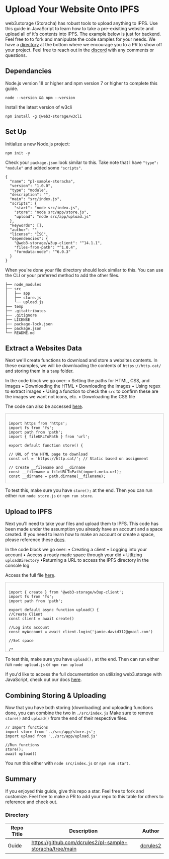 # Upload Your Website Onto IPFS

web3.storage (Storacha) has robust tools to upload anything to IPFS. Use this guide in JavaScript to learn how to take a pre-exisiting website and upload all of it's contents into IPFS. The example below is just for backend. Feel free to to fork and manipulate the code samples for your needs. We have a [directory](https://github.com/dcrules2/pl-sample-storacha/blob/main/README.md#directory) at the bottom where we encourage you to a PR to show off your project. Feel free to reach out in the [discord](https://discord.com/invite/KKucsCpZmY) with any comments or questions. 

## Dependancies

Node.js version 18 or higher and npm version 7 or higher to complete this guide. 

```node --version && npm --version```

Install the latest version of w3cli

 ```npm install -g @web3-storage/w3cli```

 ## Set Up

Initialize a new Node.js project:

```npm init -y```

Check your `package.json` look similar to this. Take note that I have `"type": "module"` and added some `"scripts"`.

```
{
  "name": "pl-sample-storacha",
  "version": "1.0.0",
  "type": "module",
  "description": "",
  "main": "src/index.js",
  "scripts": {    
    "start": "node src/index.js",
    "store": "node src/app/store.js",
    "upload": "node src/app/upload.js"
  },
  "keywords": [],
  "author": "",
  "license": "ISC",
  "dependencies": {
    "@web3-storage/w3up-client": "^14.1.1",
    "files-from-path": "^1.0.4",
    "formdata-node": "^6.0.3"
  }
}
```

When you're done your file directory should look similar to this. You can use the CLI or your preferred method to add the other files.

```
├── node_modules
├── src
│   ├── app
│   ├── store.js
│   └── upload.js
├── temp
├── .gitattributes
├── .gitignore
├── LICENSE
├── package-lock.json
├── package.json
└── README.md
```

## Extract a Websites Data

Next we'll create functions to download and store a websites contents. In these examples, we will be downloading the contents of `https://http.cat/` and storing them in a `temp` folder. 

In the code block we go over:
• Setting the paths for HTML, CSS, and Images
• Downloading the HTML
• Downloading the Images
  • Using regex to extract images
  • Using a function to check the `src` to confirm these are the images we want not icons, etc.
• Downloading the CSS file

The code can also be accessed [here](https://github.com/dcrules2/pl-sample-storacha/blob/main/src/app/store.js).

<summary style="height: 200px; overflow: auto; border: 1px solid #ccc; padding: 10px;">
 
```
import https from 'https';
import fs from 'fs';
import path from 'path';
import { fileURLToPath } from 'url';

export default function store() {

// URL of the HTML page to download
const url = 'https://http.cat/'; // Static based on assignment

// Create __filename and __dirname
const __filename = fileURLToPath(import.meta.url);
const __dirname = path.dirname(__filename);

// Path where the HTML, Images, and CSS files will be saved
const filePath = path.join(__dirname, '../temp/html01.html');
const imagesDir = path.join(__dirname, '../temp/images');
const cssDir = path.join(__dirname, '../temp/css');

// Create the directory if it doesn't exist
fs.mkdir(path.dirname(filePath), { recursive: true }, (err) => {
    if (err) {
        return console.error(`Failed to create directory: ${err.message}`);
    }

    // Download the HTML page
    https.get(url, (response) => {
        if (response.statusCode !== 200) {
            return console.error(`Failed to get '${url}' (${response.statusCode})`);
        }

        // Save the response to a file
        const file = fs.createWriteStream(filePath);
        response.pipe(file);

        file.on('finish', () => {
            file.close();
            console.log('Download completed!');
        });
    }).on('error', (err) => {
        console.error(`Error during HTTP request: ${err.message}`);
    });
});

// Function to download an image
function downloadImage(imageUrl, savePath) {
    https.get(imageUrl, (response) => {
        if (response.statusCode !== 200) {
            return console.error(`Failed to get '${imageUrl}' (${response.statusCode})`);
        }

        // Save the image
        const file = fs.createWriteStream(savePath);
        response.pipe(file);

        file.on('finish', () => {
            file.close();
            console.log(`Downloaded ${imageUrl}`);
        });
    }).on('error', (err) => {
        console.error(`Error during HTTP request: ${err.message}`);
    });
}

// Function to download HTML page and extract images using regex
function downloadImagesFromHtml(url) {
    https.get(url, (response) => {
        if (response.statusCode !== 200) {
            return console.error(`Failed to get '${url}' (${response.statusCode})`);
        }

        let html = '';

        // Accumulate the HTML data
        response.on('data', (chunk) => {
            html += chunk;
        });

        // Process the HTML once fully received
        response.on('end', () => {
            // Regex pattern to match image src attributes
            const imgRegex = /<img[^>]+src=["']([^"']+)["']/gi;
            let match;

            // Ensure the directory exists
            fs.mkdir(imagesDir, { recursive: true }, (err) => {
                if (err) {
                    return console.error(`Failed to create directory: ${err.message}`);
                }

                // Iterate over matched image src attributes and download images
                while ((match = imgRegex.exec(html)) !== null) {
                    const imageUrl = new URL(match[1], url).href;
                    if (imageUrl.startsWith('https://http.cat/images/')) {
                        const imageName = path.basename(imageUrl);
                        const savePath = path.join(imagesDir, imageName);
                        downloadImage(imageUrl, savePath);
                    }
                }
            });
        });
    }).on('error', (err) => {
        console.error(`Error during HTTP request: ${err.message}`);
    });
}

// Start the process for downloading Images
downloadImagesFromHtml(url);

// Function to download a CSS file
function downloadCss(cssUrl, savePath) {
    https.get(cssUrl, (response) => {
        if (response.statusCode !== 200) {
            return console.error(`Failed to get '${cssUrl}' (${response.statusCode})`);
        }

        // Save the CSS file
        const file = fs.createWriteStream(savePath);
        response.pipe(file);

        file.on('finish', () => {
            file.close();
            console.log(`Downloaded ${cssUrl}`);
        });
    }).on('error', (err) => {
        console.error(`Error during HTTP request: ${err.message}`);
    });
}

// Function to download HTML page and extract CSS links using regex
function downloadCssFromHtml(url) {
    https.get(url, (response) => {
        if (response.statusCode !== 200) {
            return console.error(`Failed to get '${url}' (${response.statusCode})`);
        }

        let html = '';

        // Accumulate the HTML data
        response.on('data', (chunk) => {
            html += chunk;
        });

        // Process the HTML once fully received
        response.on('end', () => {
            // Regex pattern to match CSS link tags
            const cssRegex = /<link[^>]+rel=["']stylesheet["'][^>]+href=["']([^"']+)["']/gi;
            let match;

            // Ensure the directory exists
            fs.mkdir(cssDir, { recursive: true }, (err) => {
                if (err) {
                    return console.error(`Failed to create directory: ${err.message}`);
                }

                // Iterate over matched CSS link tags and download CSS files
                while ((match = cssRegex.exec(html)) !== null) {
                    const cssUrl = new URL(match[1], url).href;
                    const cssName = path.basename(cssUrl);
                    const savePath = path.join(cssDir, cssName);
                    downloadCss(cssUrl, savePath);
                }
            });
        });
    }).on('error', (err) => {
        console.error(`Error during HTTP request: ${err.message}`);
    });
}

// Start the process to download the CSS file
downloadCssFromHtml(url);

}
```
</summary>

To test this, make sure you have `store();` at the end. Then you can run either run `node store.js` or `npm run store`.

## Upload to IPFS

Next you'll need to take your files and upload them to IPFS. This code has been made under the assumption you already have an account and a space created. If you need to learn how to make an account or create a space, please reference these [docs](https://web3.storage/docs/quickstart/).

In the code block we go over:
• Creating a client
• Logging into your account
• Access a ready made space through your did
• Utlizing `uploadDirectory`
•Returning a URL to access the IPFS directory in the console log

Access the full file [here](https://github.com/dcrules2/pl-sample-storacha/blob/main/src/app/upload.js).

<summary style="height: 200px; overflow: auto; border: 1px solid #ccc; padding: 10px;">
 
```
import { create } from '@web3-storage/w3up-client';
import fs from 'fs';
import path from 'path';

export default async function upload() {
//Create Client
const client = await create()

//Log into account
const myAccount = await client.login('jamie.david312@gmail.com')

//Set space

/*
Docs were unclear how to call a space already created. 
The docs just show how to create a new space.
Also unclear how to pass the did of a space already created.
*/

const space = await client.currentSpace("Documents")

await myAccount.provision(space.did(z6Mkvj74ZNo32vnQ6c1PohDQ3xkMgqDq7hu756KtBZ1BnyCG))
//running into a error here regarding space.did as undefined
await client.setCurrentSpace(space.did(z6Mkvj74ZNo32vnQ6c1PohDQ3xkMgqDq7hu756KtBZ1BnyCG))

/*
Unclear about dependancies. I got an error with `File`.

Likely need a function to cyle through all the files in ../src/temp
to get them ready to be uploaded a directory vs blob/single file
but I also need a way to test this before I write it all out to catch errors
*/

//Upload downloaded files; just the sample from the docs lightly edited

const files = [
    new File(['../src/temp/html01.html'], 'html01.html'),
    new File(['../src/temp/css/'], 'css/style1.css'),
    new File(['../src/temp/images/100.jpg'], 'images/100.jpg')
  ]
  
const directoryCid = await client.uploadDirectory(files);
//Returning a link to access the newly uploaded files
console.log(`Uploaded directory with CID: https://${directoryCid}.ipfs.w3s.link`)

}
```

</summary>

To test this, make sure you have `upload();` at the end. Then  can run either run `node upload.js` or `npm run upload`

If you'd like to access the full documentation on utilizing web3.storage with JavaScript, check out our docs [here](https://web3.storage/docs/w3up-client/).

## Combining Storing & Uploading

Now that you have both storing (downloading) and uploading functions done, you can combine the two in `./src/index.js`
Make sure to remove `store()` and `upload()` from the end of their respective files.

```
// Import functions
import store from '../src/app/store.js';
import upload from '../src/app/upload.js'

//Run functions
store();
await upload()

```

You run this either with `node src/index.js` or `npm run start`.

## Summary
If you enjoyed this guide, give this repo a star. Feel free to fork and customize. Feel free to make a PR to add your repo to this table for others to reference and check out.

### Directory
| Repo Title | Description | Author |
| --------------- | --------------- | --------------- |
| Guide  | https://github.com/dcrules2/pl-sample-storacha/tree/main   | [dcrules2](https://github.com/dcrules2)   |


